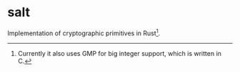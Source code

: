 # salt

Implementation of cryptographic primitives in Rust[^1].

[^1]: Currently it also uses GMP for big integer support, which is written in C.
